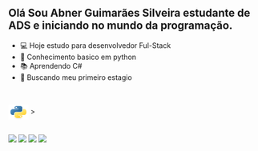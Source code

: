 ## Olá Sou Abner Guimarães Silveira estudante de ADS e iniciando no mundo da programação.
- 💻 Hoje estudo para desenvolvedor Ful-Stack
- 📒 Conhecimento basico em python
- 📚 Aprendendo C#
- 👔 Buscando meu primeiro estagio
##
<div style="display: inline_block"><br>
  <img align="center" alt="Rafa-Python" height="30" width="40" src="https://raw.githubusercontent.com/devicons/devicon/master/icons/python/python-original.svg" src="https://cdn.jsdelivr.net/gh/devicons/devicon/icons/csharp/csharp-original.svg" />
>
</div>
  
  ##
 
<div> 
  <a href = "https://instagram.com/abner_silveira.g" target = "_blank"><img src="https://img.shields.io/badge/-Instagram-%23E4405F?style=for-the-badge&logo=instagram&logoColor=white" target="_blank"></a>
  <a href = "https://wa.me/+5527997422255" target = "_blank"><img src="https://img.shields.io/badge/WhatsApp-25D366?style=for-the-badge&logo=whatsapp&logoColor=white" target="_blank"></a>
  <a href = "mailto:abnergsilveira@gmail.com"><img src = "https://img.shields.io/badge/-Gmail-%23333?style=for-the-badge&logo=gmail&logoColor=white" target="_blank"></a>
  <a href = "https://www.linkedin.com/in/abner-guimar%C3%A3es-a08356222/" target = "_blank"><img src="https://img.shields.io/badge/-LinkedIn-%230077B5?style=for-the-badge&logo=linkedin&logoColor=white" target="_blank"></a> 
  
</div>
